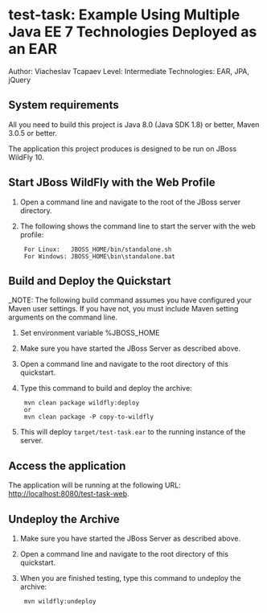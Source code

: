 test-task: Example Using Multiple Java EE 7 Technologies Deployed as an EAR
==============================================================================================
Author: Viacheslav Tcapaev
Level: Intermediate
Technologies: EAR, JPA, jQuery

System requirements
-------------------

All you need to build this project is Java 8.0 (Java SDK 1.8) or better, Maven 3.0.5 or better.

The application this project produces is designed to be run on JBoss WildFly 10.

Start JBoss WildFly with the Web Profile
-------------------------

1. Open a command line and navigate to the root of the JBoss server directory.
2. The following shows the command line to start the server with the web profile:

        For Linux:   JBOSS_HOME/bin/standalone.sh
        For Windows: JBOSS_HOME\bin\standalone.bat

 
Build and Deploy the Quickstart
-------------------------

_NOTE: The following build command assumes you have configured your Maven user settings. If you have not, you must include Maven setting arguments on the command line.

1. Set environment variable %JBOSS_HOME
2. Make sure you have started the JBoss Server as described above.
3. Open a command line and navigate to the root directory of this quickstart.
4. Type this command to build and deploy the archive:

        mvn clean package wildfly:deploy
        or
        mvn clean package -P copy-to-wildfly

5. This will deploy `target/test-task.ear` to the running instance of the server.


Access the application 
---------------------

The application will be running at the following URL: <http://localhost:8080/test-task-web>.

Undeploy the Archive
--------------------

1. Make sure you have started the JBoss Server as described above.
2. Open a command line and navigate to the root directory of this quickstart.
3. When you are finished testing, type this command to undeploy the archive:

        mvn wildfly:undeploy
